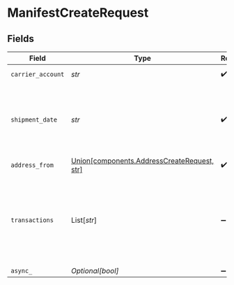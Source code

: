 # ManifestCreateRequest


## Fields

| Field                                                                                                                                       | Type                                                                                                                                        | Required                                                                                                                                    | Description                                                                                                                                 | Example                                                                                                                                     |
| ------------------------------------------------------------------------------------------------------------------------------------------- | ------------------------------------------------------------------------------------------------------------------------------------------- | ------------------------------------------------------------------------------------------------------------------------------------------- | ------------------------------------------------------------------------------------------------------------------------------------------- | ------------------------------------------------------------------------------------------------------------------------------------------- |
| `carrier_account`                                                                                                                           | *str*                                                                                                                                       | :heavy_check_mark:                                                                                                                          | ID of carrier account                                                                                                                       | adcfdddf8ec64b84ad22772bce3ea37a                                                                                                            |
| `shipment_date`                                                                                                                             | *str*                                                                                                                                       | :heavy_check_mark:                                                                                                                          | All shipments to be submitted on this day will be closed out. <br/>Must be in the format `2014-01-18T00:35:03.463Z` (ISO 8601 date).        | 2014-05-16T23:59:59Z                                                                                                                        |
| `address_from`                                                                                                                              | [Union[components.AddressCreateRequest, str]](../../models/components/manifestcreaterequestaddressfrom.md)                                  | :heavy_check_mark:                                                                                                                          | N/A                                                                                                                                         |                                                                                                                                             |
| `transactions`                                                                                                                              | List[*str*]                                                                                                                                 | :heavy_minus_sign:                                                                                                                          | IDs transactions to use. If you set this to null or not send this parameter, <br/>Shippo will automatically assign all applicable transactions. | [<br/>"adcfdddf8ec64b84ad22772bce3ea37a"<br/>]                                                                                              |
| `async_`                                                                                                                                    | *Optional[bool]*                                                                                                                            | :heavy_minus_sign:                                                                                                                          | N/A                                                                                                                                         |                                                                                                                                             |
